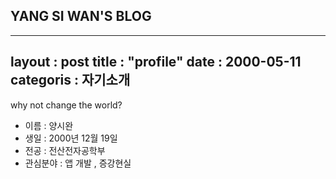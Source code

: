 ## YANG SI WAN'S BLOG ##   
---
layout : post
title : "profile" 
date : 2000-05-11
categoris : 자기소개
--- 
why not change the world?
* 이름 : 양시완
* 생일 : 2000년 12월 19일
* 전공 : 전산전자공학부
* 관심분야 : 앱 개발 , 증강현실
